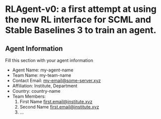 RLAgent-v0: a first attempt at using the new RL interface for SCML and Stable Baselines 3 to train an agent.
==================================



Agent Information
-----------------
Fill this section with your agent information

  - Agent Name: my-agent-name
  - Team Name: my-team-name
  - Contact Email: my-email@some-server.xyz
  - Affiliation: Institute, Department
  - Country: country-name
  - Team Members:
    1. First Name <first.email@institute.xyz>
    2. Second Name <first.email@institute.xyz>
    3. ...
